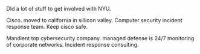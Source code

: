 DId a lot of stuff to get involved with NYU.

Cisco. moved to california in sillicon valley.
Computer security incident response team. Keep cisco safe. 

Mandient top cybersecurity company. managed defense is 24/7 monitoring of corporate networks. Incident response consulting.